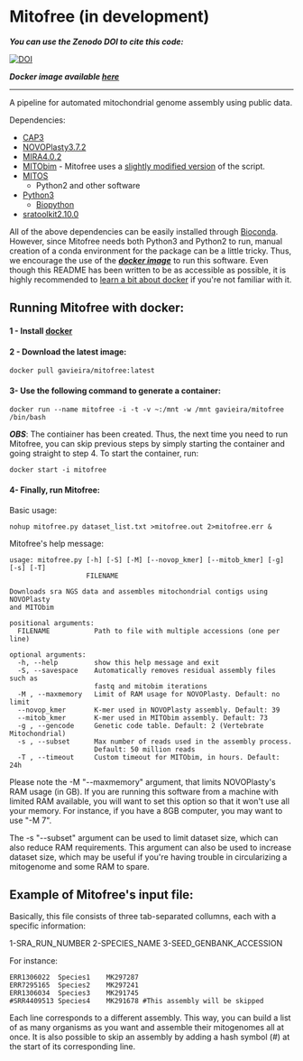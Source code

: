 # Mitofree (in development)

***You can use the Zenodo DOI to cite this code:***

[![DOI](https://zenodo.org/badge/171532531.svg)](https://zenodo.org/badge/latestdoi/171532531)

***Docker image available [here](https://hub.docker.com/r/gavieira/mitofree)***

---

A pipeline for automated mitochondrial genome assembly using public data.

Dependencies:

* [CAP3](http://seq.cs.iastate.edu/cap3.html)
* [NOVOPlasty3.7.2](https://github.com/ndierckx/NOVOPlasty)
* [MIRA4.0.2](https://ufpr.dl.sourceforge.net/project/mira-assembler/MIRA/stable/mira_4.0.2_linux-gnu_x86_64_static.tar.bz2)
* [MITObim](https://github.com/chrishah/MITObim) - Mitofree uses a [slightly modified version](https://github.com/gavieira/MITObim) of the script.
* [MITOS](https://gitlab.com/Bernt/MITOS)
  * Python2 and other software
* [Python3](https://www.python.org/)
  * [Biopython](https://biopython.org/)
* [sratoolkit2.10.0](https://www.ncbi.nlm.nih.gov/sra/docs/toolkitsoft/)

All of the above dependencies can be easily installed through [Bioconda](https://bioconda.github.io/). However, since Mitofree needs both Python3 and Python2 to run, manual creation of a conda environment for the package can be a little tricky. Thus, we encourage the use of the [***docker image***](https://hub.docker.com/r/gavieira/mitofree) to run this software. Even though this README has been written to be as accessible as possible, it is highly recommended to [learn a bit about docker](https://docker-curriculum.com/) if you're not familiar with it.

## Running Mitofree with docker:

#### 1 - Install [docker](https://docs.docker.com/install/)

#### 2 - Download the latest image:

```
docker pull gavieira/mitofree:latest
```

#### 3- Use the following command to generate a container:

```
docker run --name mitofree -i -t -v ~:/mnt -w /mnt gavieira/mitofree /bin/bash
```

***OBS***: The contiainer has been created. Thus, the next time you need to run Mitofree, you can skip previous steps by simply starting the container and going straight to step 4. To start the container, run:

```
docker start -i mitofree
```

#### 4- Finally, run Mitofree:

Basic usage:

```
nohup mitofree.py dataset_list.txt >mitofree.out 2>mitofree.err &
```

Mitofree's help message:

```
usage: mitofree.py [-h] [-S] [-M] [--novop_kmer] [--mitob_kmer] [-g] [-s] [-T]
                   FILENAME

Downloads sra NGS data and assembles mitochondrial contigs using NOVOPlasty
and MITObim

positional arguments:
  FILENAME           Path to file with multiple accessions (one per line)

optional arguments:
  -h, --help         show this help message and exit
  -S, --savespace    Automatically removes residual assembly files such as
                     fastq and mitobim iterations
  -M , --maxmemory   Limit of RAM usage for NOVOPlasty. Default: no limit
  --novop_kmer       K-mer used in NOVOPlasty assembly. Default: 39
  --mitob_kmer       K-mer used in MITObim assembly. Default: 73
  -g , --gencode     Genetic code table. Default: 2 (Vertebrate Mitochondrial)
  -s , --subset      Max number of reads used in the assembly process.
                     Default: 50 million reads
  -T , --timeout     Custom timeout for MITObim, in hours. Default: 24h
```

Please note the -M "--maxmemory" argument, that limits NOVOPlasty's RAM usage (in GB). If you are running this software from a machine with limited RAM available, you will want to set this option so that it won't use all your memory. For instance, if you have a 8GB computer, you may want to use "-M 7".

The -s "--subset" argument can be used to limit dataset size, which can also reduce RAM requirements. This argument can also be used to increase dataset size, which may be useful if you're having trouble in circularizing a mitogenome and some RAM to spare.



## Example of Mitofree's input file:

Basically, this file consists of three tab-separated collumns, each with a specific information:

1-SRA_RUN_NUMBER        2-SPECIES_NAME          3-SEED_GENBANK_ACCESSION

For instance:

```
ERR1306022	Species1	MK297287
ERR7295165	Species2	MK297241
ERR1306034	Species3	MK291745
#SRR4409513	Species4	MK291678 #This assembly will be skipped
```

Each line corresponds to a different assembly. This way, you can build a list of as many organisms as you want and assemble their mitogenomes all at once. It is also possible to skip an assembly by adding a hash symbol (#) at the start of its corresponding line.

